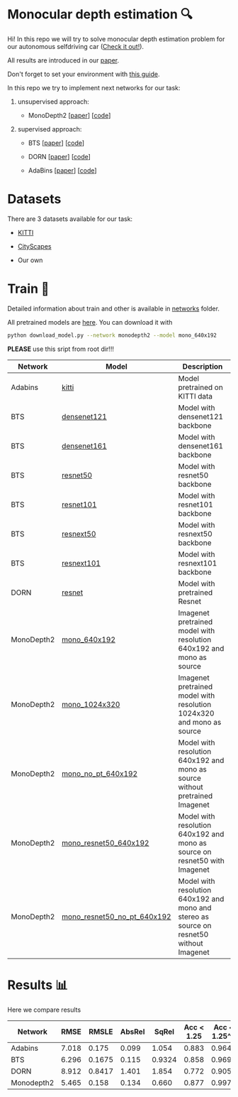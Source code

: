 # Monocular depth estimation 🔍

Hi! In this repo we will try to solve monocular depth estimation problem for our autonomous selfdriving car ([Check it out!](https://evocargo.com/eng/)).

All results are introduced in our [paper](https://drive.google.com/file/d/1DCW-Ywv0ISlMtBxqlFlMSEWG69QKtBMr/view?usp=sharing).

Don't forget to set your environment with [this guide](HOW_TO_SET_ENV.md).

In this repo we try to implement next networks for our task:

1. unsupervised approach:

    * MonoDepth2 [[paper](https://arxiv.org/pdf/1806.01260.pdf)] [[code](https://github.com/nianticlabs/monodepth2)]

3. supervised approach:

    * BTS [[paper](https://arxiv.org/pdf/1907.10326v5.pdf)] [[code](https://github.com/cogaplex-bts/bts)]

    * DORN [[paper](https://arxiv.org/pdf/1806.02446.pdf)] [[code](https://github.com/dontLoveBugs/SupervisedDepthPrediction)]

    * AdaBins [[paper](https://arxiv.org/pdf/2011.14141v1.pdf)] [[code](https://github.com/shariqfarooq123/AdaBins)]

# Datasets

There are 3 datasets available for our task:

* [KITTI](http://www.cvlibs.net/datasets/kitti/eval_depth.php?benchmark=depth_prediction)

* [CityScapes](https://www.cityscapes-dataset.com/downloads/)

* Our own

# Train 🚂

Detailed information about train and other is available in [networks](./networks) folder.

All pretrained models are [here](https://drive.google.com/drive/folders/184grgoiV4IqAgJ_M0_Fkk9FB_v975RSq?usp=sharing). You can download it with

```bash
python download_model.py --network monodepth2 --model mono_640x192
```

__PLEASE__ use this sript from root dir!!!

Network | Model | Description
--- | --- | ---
Adabins | [kitti](https://drive.google.com/u/0/uc?export=download&confirm=l0dw&id=15dE5uF7lG__lx8H8fXaZBymOC041QTEQ) | Model pretrained on KITTI data
BTS | [densenet121](https://drive.google.com/u/0/uc?export=download&confirm=83-1&id=1gYD3ZhfLTbxYon6NPaWRE7UsZJ7eKjG7) | Model with densenet121 backbone
BTS | [densenet161](https://drive.google.com/u/0/uc?export=download&confirm=BBd3&id=1rlT_L6K5FyL35pH9oogLYh8qNVnOc4Iq) | Model with densenet161 backbone
BTS | [resnet50](https://drive.google.com/u/0/uc?export=download&confirm=Q9hh&id=1QM3DOQCU0HmdFXSVEjbt3nQWa2-BAH9n) | Model with resnet50 backbone
BTS | [resnet101](https://drive.google.com/u/0/uc?export=download&confirm=EbdG&id=1dNC7AtGVgS627AxcXmm5B-UXY2wXqGRB) | Model with resnet101 backbone
BTS | [resnext50](https://drive.google.com/u/0/uc?export=download&confirm=WXub&id=1IR3sONAj3lbPajbor3hjOZ8hvlyvtWzt) | Model with resnext50 backbone
BTS | [resnext101](https://drive.google.com/u/0/uc?export=download&confirm=A1bl&id=1Lf-FcJwE-A51XtwcqAZs3ja4OG0pn6-n) | Model with resnext101 backbone
DORN | [resnet](https://drive.google.com/u/0/uc?export=download&confirm=7bQE&id=1pOHRZB6a0IJUE3cFzPWYrSMA0UgIfQmQ) | Model with pretrained Resnet
MonoDepth2 | [mono_640x192](https://drive.google.com/u/0/uc?export=download&confirm=hlYX&id=1gVv4kb1_9H_boQAVTd3BzFmWxzbivS6P) | Imagenet pretrained model with resolution 640x192 and mono as source
MonoDepth2 | [mono_1024x320](https://drive.google.com/u/0/uc?export=download&confirm=62us&id=1_p7T4BKKSIbJ_92cV_9LzbXdgWCut1Ay) | Imagenet pretrained model with resolution 1024x320 and mono as source
MonoDepth2 | [mono_no_pt_640x192](https://drive.google.com/u/0/uc?export=download&confirm=8SMG&id=1ubu-AAoxr3wVmKS77wEGrB56Anb8mmxO) | Model with resolution 640x192 and mono as source without pretrained Imagenet
MonoDepth2 | [mono_resnet50_640x192](https://drive.google.com/u/0/uc?export=download&confirm=B8hW&id=1fwWnoHNhippOPKvAs0Wv3L1vzliJyYBj) | Model with resolution 640x192 and mono as source on resnet50 with Imagenet
MonoDepth2 | [mono_resnet50_no_pt_640x192](https://drive.google.com/u/0/uc?export=download&confirm=vMBg&id=1se52I8K5cyEuB_vXtMmGJFkwlTHYywRH) | Model with resolution 640x192 and mono and stereo as source on resnet50 without Imagenet

# Results 📊

Here we compare results

Network | RMSE | RMSLE | AbsRel | SqRel | Acc < 1.25 | Acc < 1.25^2 | Acc < 1.25^3
--- | --- | --- | --- | --- | --- | --- | ---
Adabins | 7.018 | 0.175 | 0.099 | 1.054 | 0.883 | 0.9649 | 0.985
BTS | 6.296 | 0.1675 | 0.115 | 0.9324 | 0.858 | 0.969 | 0.991
DORN | 8.912 | 0.8417 | 1.401 | 1.854 | 0.772 | 0.905 | 0.933
Monodepth2 | 5.465 | 0.158 | 0.134 | 0.660 | 0.877 | 0.997 | 0.996
